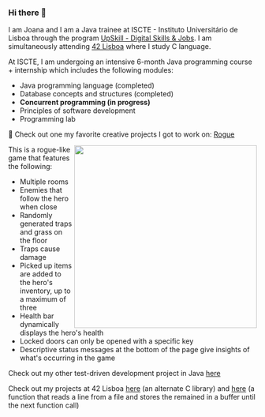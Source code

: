 ### Hi there 👋

I am Joana and I am a Java trainee at ISCTE - Instituto Universitário de Lisboa through the program <a href="https://upskill.pt/" target="blank">UpSkill - Digital Skills & Jobs</a>. I am simultaneously attending <a href="https://www.42lisboa.com/">42 Lisboa</a> where I study C language.

At ISCTE, I am undergoing an intensive 6-month Java programming course + internship which includes the following modules:
- Java programming language (completed)
- Database concepts and structures (completed)
- <b>Concurrent programming (in progress)</b>
- Principles of software development
- Programming lab



🌱 Check out one my favorite creative projects I got to work on: <a href="https://github.com/IronJoo/Rogue_UPskill2022_v1_Joana_Ferro">Rogue</a>

<img align='right' src="https://i.imgur.com/mUufNCC.png" width=370>

This is a rogue-like game that features the following:
- Multiple rooms
- Enemies that follow the hero when close
- Randomly generated traps and grass on the floor
- Traps cause damage
- Picked up items are added to the hero's inventory, up to a maximum of three
- Health bar dynamically displays the hero's health
- Locked doors can only be opened with a specific key
- Descriptive status messages at the bottom of the page give insights of what's occurring in the game

Check out my other test-driven development project in Java <a href='https://github.com/IronJoo/FinanceManager_UPskill2022_v1_Joana_Ferro'>here</a>

Check out my projects at 42 Lisboa <a href='https://github.com/IronJoo/42-libft'>here</a> (an alternate C library) and <a href='https://github.com/IronJoo/get_next_line'>here</a> (a function that reads a line from a file and stores the remained in a buffer until the next function call)
